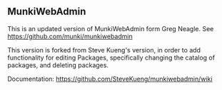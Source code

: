 MunkiWebAdmin
--------------

This is an updated version of MunkiWebAdmin form Greg Neagle.
See https://github.com/munki/munkiwebadmin

This version is forked from Steve Kueng's version, in order
to add functionality for editing Packages, specifically 
changing the catalog of packages, and deleting packages.

Documentation:
https://github.com/SteveKueng/munkiwebadmin/wiki
